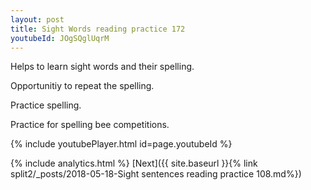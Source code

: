 ```yaml
---
layout: post
title: Sight Words reading practice 172
youtubeId: JOgSQglUqrM
---
```

 
 
Helps to learn sight words and their spelling.

Opportunitiy to repeat the spelling. 

Practice spelling. 
 
Practice for spelling bee competitions. 
 
{% include youtubePlayer.html id=page.youtubeId %}
 
 
{% include analytics.html %} 
[Next]({{ site.baseurl }}{% link  split2/_posts/2018-05-18-Sight sentences reading practice 108.md%})
 
